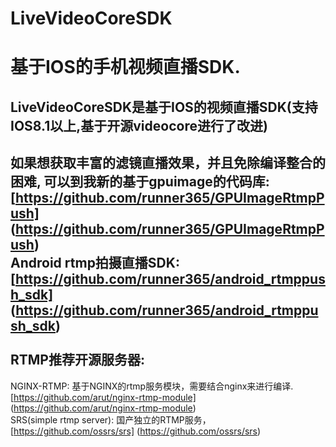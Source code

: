 # LiveVideoCoreSDK 
基于IOS的手机视频直播SDK.
============================
LiveVideoCoreSDK是基于IOS的视频直播SDK(支持IOS8.1以上,基于开源videocore进行了改进)
-----------------------------------------------------------------------------
如果想获取丰富的滤镜直播效果，并且免除编译整合的困难, 可以到我新的基于gpuimage的代码库:
[https://github.com/runner365/GPUImageRtmpPush] (https://github.com/runner365/GPUImageRtmpPush)<br/>
Android rtmp拍摄直播SDK:[https://github.com/runner365/android_rtmppush_sdk] (https://github.com/runner365/android_rtmppush_sdk)<br/>
<br/>
RTMP推荐开源服务器:
----------------------
NGINX-RTMP: 基于NGINX的rtmp服务模块，需要结合nginx来进行编译. [https://github.com/arut/nginx-rtmp-module] (https://github.com/arut/nginx-rtmp-module)<br/>
SRS(simple rtmp server): 国产独立的RTMP服务， [https://github.com/ossrs/srs] (https://github.com/ossrs/srs)<br/>

